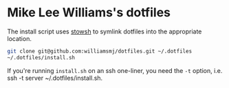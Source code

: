 # Mike Lee Williams's dotfiles

The install script uses [stowsh](https://github.com/williamsmj/stowsh) to
symlink dotfiles into the appropriate location.

```sh
git clone git@github.com:williamsmj/dotfiles.git ~/.dotfiles
~/.dotfiles/install.sh
```

If you're running `install.sh` on an ssh one-liner, you need the `-t` option,
i.e. ssh -t server ~/.dotfiles/install.sh.
